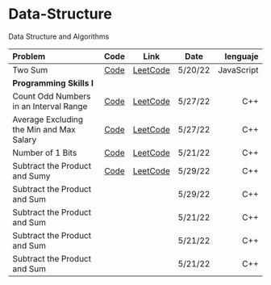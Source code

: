 # Data-Structure
Data Structure and Algorithms


| Problem | Code | Link |   Date     |  lenguaje  |
| :---         |     :---:      |          :---: |    :---: |   ---: |
| Two Sum   | [Code](https://github.com/Insert-Cod4/Data-Structure/blob/main/Algorithms/twosum.js) | [LeetCode](https://leetcode.com/problems/two-sum/) |5/20/22 | JavaScript |
|  <strong>Programming Skills I</strong> |
|Count Odd Numbers in an Interval Range | [Code](https://github.com/Insert-Cod4/Data-Structure/tree/main/Algorithms/1524_Count_Odd)   |  [LeetCode](https://leetcode.com/problems/count-odd-numbers-in-an-interval-range/)  |   5/27/22     |  C++  |
| Average  Excluding the Min and Max Salary | [Code](https://github.com/Insert-Cod4/Data-Structure/tree/main/Algorithms/1491_Average_Salary)    | [LeetCode](https://leetcode.com/problems/average-salary-excluding-the-minimum-and-maximum-salary/)   |   5/27/22     |  C++  |
| Number of 1 Bits    |  [Code](https://github.com/Insert-Cod4/Data-Structure/tree/main/Algorithms/191_Number_1_bits)    |  [LeetCode](https://leetcode.com/problems/number-of-1-bits/) |   5/21/22     |  C++  |
| Subtract the Product and Sumy    |  [Code](https://github.com/Insert-Cod4/Data-Structure/tree/main/Algorithms/1491_Average_Salary)   |  [LeetCode](https://leetcode.com/problems/subtract-the-product-and-sum-of-digits-of-an-integer/)  |   5/29/22     |  C++  |
| Subtract the Product and Sum    |      |    |   5/29/22     |  C++  |
| Subtract the Product and Sum    |     |    |   5/21/22     |  C++  |
| Subtract the Product and Sum    |     |    |   5/21/22     |  C++  |
| Subtract the Product and Sum    |     |    |   5/21/22     |  C++  |
